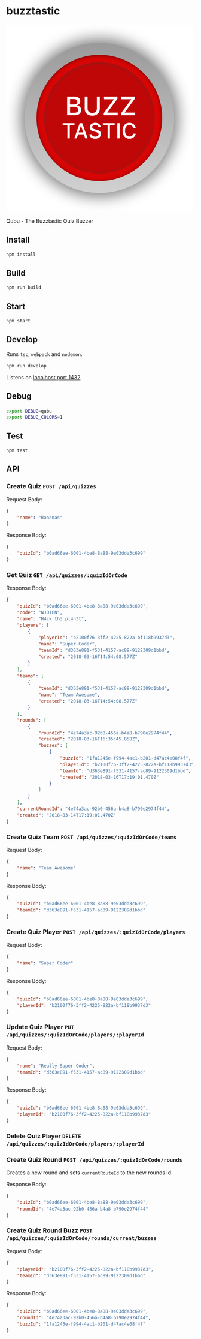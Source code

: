 # buzztastic

![QUBU](buzz.png)

Qubu - The Buzztastic Quiz Buzzer

## Install

``` bash
npm install
```

## Build

``` bash
npm run build
```

## Start

``` bash
npm start
```

## Develop

Runs `tsc`, `webpack` and `nodemon`.

``` bash
npm run develop
```

Listens on [localhost port 1432](http://localhost:1432/).

## Debug

``` bash
export DEBUG=qubu
export DEBUG_COLORS=1
```

## Test

``` bash
npm test
```

## API

### Create Quiz `POST /api/quizzes`

Request Body:

``` json
{
    "name": "Bananas"
}
```

Response Body:

``` json
{
    "quizId": "b0ad66ee-6001-4be8-8a88-9e03dda3c699"
}
```

### Get Quiz `GET /api/quizzes/:quizIdOrCode`

Response Body:

``` json
{
    "quizId": "b0ad66ee-6001-4be8-8a88-9e03dda3c699",
    "code": "NJOIPN",
    "name": "H4ck th3 pl4n3t",
    "players": [
        {
            "playerId": "b2100f76-3ff2-4225-822a-bf118b9937d3",
            "name": "Super Coder",
            "teamId": "d363e891-f531-4157-ac89-9122309d1bbd",
            "created": "2018-03-16T14:54:08.577Z"
        }
    ],
    "teams": [
        {
            "teamId": "d363e891-f531-4157-ac89-9122309d1bbd",
            "name": "Team Awesome",
            "created": "2018-03-16T14:54:08.577Z"
        }
    ],
    "rounds": [
        {
            "roundId": "4e74a3ac-92b0-456a-b4a8-b790e2974f44",
            "created": "2018-03-16T16:35:45.858Z",
            "buzzes": [
                {
                    "buzzId": "1fa1245e-f994-4ac1-b201-d47ac4e08f4f",
                    "playerId": "b2100f76-3ff2-4225-822a-bf118b9937d3",
                    "teamId": "d363e891-f531-4157-ac89-9122309d1bbd",
                    "created": "2018-03-16T17:19:01.470Z"
                }
            ]
        }
    ],
    "currentRoundId": "4e74a3ac-92b0-456a-b4a8-b790e2974f44",
    "created": "2018-03-14T17:19:01.470Z"
}
```

### Create Quiz Team `POST /api/quizzes/:quizIdOrCode/teams`

Request Body:

``` json
{
    "name": "Team Awesome"
}
```

Response Body:

``` json
{
    "quizId": "b0ad66ee-6001-4be8-8a88-9e03dda3c699",
    "teamId": "d363e891-f531-4157-ac89-9122309d1bbd"
}
```

### Create Quiz Player `POST /api/quizzes/:quizIdOrCode/players`

Request Body:

``` json
{
    "name": "Super Coder"
}
```

Response Body:

``` json
{
    "quizId": "b0ad66ee-6001-4be8-8a88-9e03dda3c699",
    "playerId": "b2100f76-3ff2-4225-822a-bf118b9937d3"
}
```

### Update Quiz Player `PUT /api/quizzes/:quizIdOrCode/players/:playerId`

Request Body:

``` json
{
    "name": "Really Super Coder",
    "teamId": "d363e891-f531-4157-ac89-9122309d1bbd"
}
```

Response Body:

``` json
{
    "quizId": "b0ad66ee-6001-4be8-8a88-9e03dda3c699",
    "playerId": "b2100f76-3ff2-4225-822a-bf118b9937d3"
}
```

### Delete Quiz Player `DELETE /api/quizzes/:quizIdOrCode/players/:playerId`

### Create Quiz Round `POST /api/quizzes/:quizIdOrCode/rounds`
Creates a new round and sets `currentRouteId` to the new rounds Id.

Response Body:

``` json
{
    "quizId": "b0ad66ee-6001-4be8-8a88-9e03dda3c699",
    "roundId": "4e74a3ac-92b0-456a-b4a8-b790e2974f44"
}
```

### Create Quiz Round Buzz `POST /api/quizzes/:quizIdOrCode/rounds/current/buzzes`

Request Body:

``` json
{
    "playerId": "b2100f76-3ff2-4225-822a-bf118b9937d3",
    "teamId": "d363e891-f531-4157-ac89-9122309d1bbd"
}
```

Response Body:

``` json
{
    "quizId": "b0ad66ee-6001-4be8-8a88-9e03dda3c699",
    "roundId": "4e74a3ac-92b0-456a-b4a8-b790e2974f44",
    "buzzId": "1fa1245e-f994-4ac1-b201-d47ac4e08f4f"
}
```